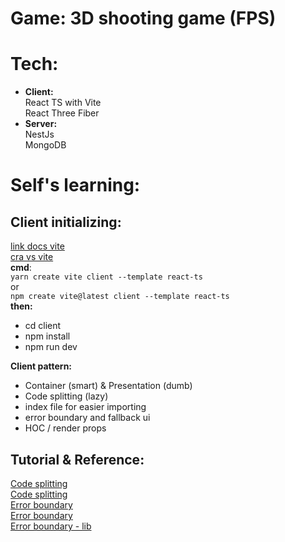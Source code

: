 # Game: 3D shooting game (FPS)

# Tech:
- **Client:** <br>
React TS with Vite <br>
React Three Fiber <br>
- **Server:** <br>
NestJs <br>
MongoDB <br>


# Self's learning:
## Client initializing:
<a href="https://vitejs.dev/guide/#scaffolding-your-first-vite-project">link docs vite</a> <br>
<a href="https://www.youtube.com/watch?v=zYr9HBojBaQ&t=216s">cra vs vite</a> <br>
**cmd**: <br>
`yarn create vite client --template react-ts` <br>or<br>
`npm create vite@latest client --template react-ts`
<br>
**then:**
- cd client
- npm install
- npm run dev <br>

**Client pattern:**
- Container (smart) & Presentation (dumb)
- Code splitting (lazy)
- index file for easier importing
- error boundary and fallback ui
- HOC / render props

## Tutorial & Reference:
<a href="http://thaunguyen.com/blog/reactjs/reactjs-code-splitting-la-gi">Code splitting</a> <br>
<a href="https://reactjs.org/docs/code-splitting.html">Code splitting</a> <br>
<a href="https://reactjs.org/docs/error-boundaries.html">Error boundary</a> <br>
<a href="https://www.youtube.com/watch?v=hszc3T0hdvU">Error boundary</a> <br>
<a href="https://www.npmjs.com/package/react-error-boundary">Error boundary - lib</a> <br>